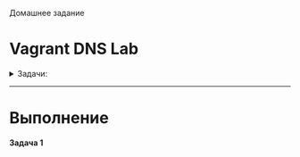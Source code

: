 Домашнее задание

# Vagrant DNS Lab
<details>
<summary> Задачи: </summary> 

- Поднять три виртуалки
- Объединить их разными vlan
1. Поднять OSPF между машинами на базе Quagga
2. Изобразить ассиметричный роутинг
3. Сделать один из линков "дорогим", но что бы при этом роутинг был симметричным

</details>

_____________________________________________

# Выполнение

**Задача 1**


